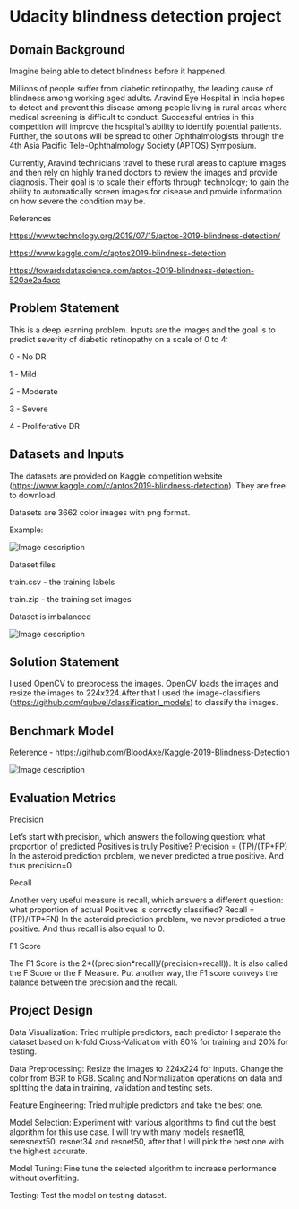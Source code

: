 # Udacity blindness detection project

## Domain Background
Imagine being able to detect blindness before it happened.

Millions of people suffer from diabetic retinopathy, the leading cause of blindness among working aged
adults. Aravind Eye Hospital in India hopes to detect and prevent this disease among people living in rural
areas where medical screening is difficult to conduct. Successful entries in this competition will improve
the hospital’s ability to identify potential patients. Further, the solutions will be spread to other
Ophthalmologists through the 4th Asia Pacific Tele-Ophthalmology Society (APTOS) Symposium.

Currently, Aravind technicians travel to these rural areas to capture images and then rely on highly trained
doctors to review the images and provide diagnosis. Their goal is to scale their efforts through technology;
to gain the ability to automatically screen images for disease and provide information on how severe the
condition may be.

References

https://www.technology.org/2019/07/15/aptos-2019-blindness-detection/

https://www.kaggle.com/c/aptos2019-blindness-detection

https://towardsdatascience.com/aptos-2019-blindness-detection-520ae2a4acc

## Problem Statement
This is a deep learning problem. Inputs are the images and the goal is to predict severity of diabetic retinopathy on a scale of 0 to 4:

0 - No DR

1 - Mild

2 - Moderate

3 - Severe

4 - Proliferative DR

## Datasets and Inputs
The datasets are provided on Kaggle competition website (https://www.kaggle.com/c/aptos2019-blindness-detection). They are free to download.

Datasets are 3662 color images with png format.

Example:

![Image description](https://scontent-iad3-1.xx.fbcdn.net/v/t1.15752-9/78137218_2455382261346316_881031146849173504_n.jpg?_nc_cat=103&_nc_ohc=muow7SBVj_wAQkV5NK4YF2gH9NviiAPg1hjLMEAz0xOO2UEowAPGns0og&_nc_ht=scontent-iad3-1.xx&oh=028828aa9916068fc8289d86772ac1fa&oe=5E466543)

Dataset files

train.csv - the training labels

train.zip - the training set images

Dataset is imbalanced

![Image description](https://scontent-iad3-1.xx.fbcdn.net/v/t1.15752-9/79222146_444923852880152_981549178465288192_n.png?_nc_cat=103&_nc_ohc=nPhHMPzOqN4AQky-uZNTodFbEQF6jbQakOyD8ctmW0Shp-Ke4d1F8r6Ew&_nc_ht=scontent-iad3-1.xx&oh=476634f428e0cc377d78d4e2941a3c6d&oe=5E7DE596)

## Solution Statement
I used OpenCV to preprocess the images. OpenCV loads the images and resize the images to 224x224.After that I used the image-classifiers (https://github.com/qubvel/classification_models) to classify the images.

## Benchmark Model
Reference - https://github.com/BloodAxe/Kaggle-2019-Blindness-Detection

![Image description](https://scontent-iad3-1.xx.fbcdn.net/v/t1.15752-9/78589126_1023518648027924_1212152299074355200_n.png?_nc_cat=104&_nc_ohc=HYnGuLWpnKkAQnevz9MAB2sXxWVlANH-TE90wS_tEz0z4nRlqPpCukLpQ&_nc_ht=scontent-iad3-1.xx&oh=4de8be746eed9fd25d68c786689a451d&oe=5E7C06EB)
                  
                  
## Evaluation Metrics

Precision

Let’s start with precision, which answers the following question: what proportion of predicted Positives is
truly Positive?
Precision = (TP)/(TP+FP)
In the asteroid prediction problem, we never predicted a true positive.
And thus precision=0

Recall

Another very useful measure is recall, which answers a different question: what proportion of actual
Positives is correctly classified?
Recall = (TP)/(TP+FN)
In the asteroid prediction problem, we never predicted a true positive.
And thus recall is also equal to 0.

F1 Score

The F1 Score is the 2*((precision*recall)/(precision+recall)). It is also called the F Score or the F Measure.
Put another way, the F1 score conveys the balance between the precision and the recall.

## Project Design
Data Visualization: Tried multiple predictors, each predictor I separate the dataset based on k-fold Cross-Validation with 80% for training and 20% for testing.

Data Preprocessing: Resize the images to 224x224 for inputs. Change the color from BGR to RGB. Scaling and Normalization operations on data and splitting the data in training, validation and testing sets. 

Feature Engineering: Tried multiple predictors and take the best one.

Model Selection: Experiment with various algorithms to find out the best algorithm for this use case. I will try with many models resnet18, seresnext50, resnet34 and resnet50, after that I will pick the best one with the highest accurate. 

Model Tuning: Fine tune the selected algorithm to increase performance without overfitting.

Testing: Test the model on testing dataset.


